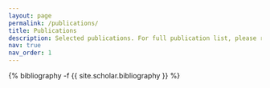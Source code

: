 ```yaml
---
layout: page
permalink: /publications/
title: Publications
description: Selected publications. For full publication list, please refer to <a href='https://scholar.google.com/citations?user=wDFQQRsAAAAJ&hl=en&oi=ao'>Google Scholar</a>.
nav: true
nav_order: 1
---
```

<!-- _pages/publications.md -->
<div class="publications">
    {% bibliography -f {{ site.scholar.bibliography }} %}

</div>
